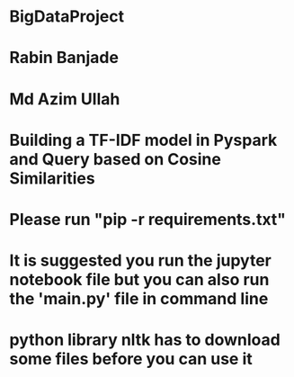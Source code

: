 # BigDataProject

# Rabin Banjade
# Md Azim Ullah

# Building a TF-IDF model in Pyspark and Query based on Cosine Similarities

# Please run "pip -r requirements.txt"

# It is suggested you run the jupyter notebook file but you can also run the 'main.py' file in command line

# python library nltk has to download some files before you can use it